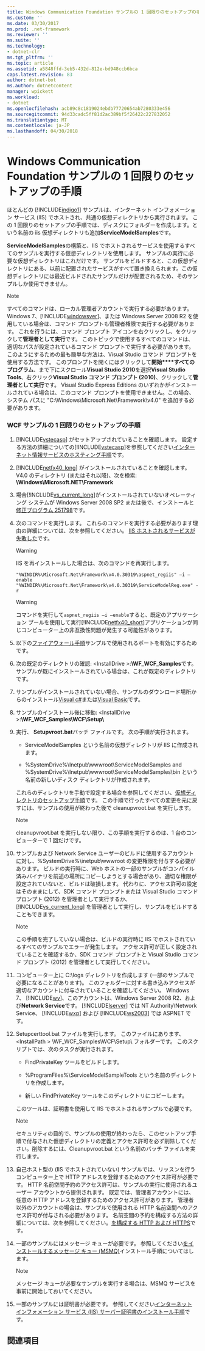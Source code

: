 ```yaml
---
title: Windows Communication Foundation サンプルの 1 回限りのセットアップの手順
ms.custom: ''
ms.date: 03/30/2017
ms.prod: .net-framework
ms.reviewer: ''
ms.suite: ''
ms.technology:
- dotnet-clr
ms.tgt_pltfrm: ''
ms.topic: article
ms.assetid: a5848ffd-3eb5-432d-812e-bd948ccb6bca
caps.latest.revision: 83
author: dotnet-bot
ms.author: dotnetcontent
manager: wpickett
ms.workload:
- dotnet
ms.openlocfilehash: acb89c8c1819024ebdb77720654ab7280333e456
ms.sourcegitcommit: 94d33cadc5ff81d2ac389bf5f26422c227832052
ms.translationtype: MT
ms.contentlocale: ja-JP
ms.lasthandoff: 04/30/2018
---
```

# <a name="one-time-setup-procedure-for-the-windows-communication-foundation-samples"></a>Windows Communication Foundation サンプルの 1 回限りのセットアップの手順
ほとんどの [!INCLUDE[indigo1](../../../../includes/indigo1-md.md)] サンプルは、インターネット インフォメーション サービス (IIS) でホストされ、共通の仮想ディレクトリから実行されます。 この 1 回限りのセットアップの手順では、ディスクにフォルダーを作成します。という名前の iis 仮想ディレクトリも追加**ServiceModelSamples**です。  
  
 **ServiceModelSamples**の構築と、IIS でホストされるサービスを使用するすべてのサンプルを実行する仮想ディレクトリを使用します。 サンプルの実行に必要な仮想ディレクトリはこれだけです。 サンプルをビルドすると、この仮想ディレクトリにある、以前に配置されたサービスがすべて置き換えられます。この仮想ディレクトリには最近ビルドされたサンプルだけが配置されるため、そのサンプルしか使用できません。  
  
> [!NOTE]
>  すべてのコマンドは、ローカル管理者アカウントで実行する必要があります。 Windows 7、[!INCLUDE[windowsver](../../../../includes/windowsver-md.md)]、または Windows Server 2008 R2 を使用している場合は、コマンド プロンプトも管理者権限で実行する必要があります。 これを行うには、コマンド プロンプト アイコンを右クリックし、をクリックして**管理者として実行**です。 このトピックで使用するすべてのコマンドは、適切なパスが設定されているコマンド プロンプトで実行する必要があります。  このようにするための最も簡単な方法は、Visual Studio コマンド プロンプトを使用する方法です。 このプロンプトを開くにはクリックして**開始****すべてのプログラム**、まで下にスクロール**Visual Studio 2010**を選択**Visual Studio Tools**、右クリック**Visual Studio コマンド プロンプト (2010)**、クリックして**管理者として実行**です。 Visual Studio Express Editions のいずれかがインストールされている場合は、このコマンド プロンプトを使用できません。この場合、システム パスに "C:\Windows\Microsoft.Net\Framework\v4.0" を追加する必要があります。  
  
### <a name="one-time-setup-procedure-for-wcf-samples"></a>WCF サンプルの 1 回限りのセットアップの手順  
  
1.  [!INCLUDE[vstecasp](../../../../includes/vstecasp-md.md)] がセットアップされていることを確認します。 設定する方法の詳細についての[!INCLUDE[vstecasp](../../../../includes/vstecasp-md.md)]を参照してください[インターネット情報サービスのホスティング手順](../../../../docs/framework/wcf/samples/internet-information-service-hosting-instructions.md)です。  
  
2.  [!INCLUDE[netfx40_long](../../../../includes/netfx40-long-md.md)] がインストールされていることを確認します。 V4.0 のディレクトリ (またはそれ以降)、次を検索: **\Windows\Microsoft.NET\Framework**  
  
3.  場合[!INCLUDE[vs_current_long](../../../../includes/vs-current-long-md.md)]がインストールされていないオペレーティング システムが Windows Server 2008 SP2 または後で、インストールと[修正プログラム 251798](http://go.microsoft.com/fwlink/?LinkId=184693)です。  
  
4.  次のコマンドを実行します。 これらのコマンドを実行する必要があります理由の詳細については、次を参照してください。 [IIS ホストされるサービスが失敗した](http://msdn.microsoft.com/library/ee5499fc-1b10-4cda-a9b1-13dba70f05f8)です。  
  
    > [!WARNING]
    >  IIS を再インストールした場合は、次のコマンドを再実行します。  
  
    ```  
    "%WINDIR%\Microsoft.Net\Framework\v4.0.30319\aspnet_regiis" –i –enable  
    "%WINDIR%\Microsoft.Net\Framework\v4.0.30319\ServiceModelReg.exe" -r  
    ```  
  
    > [!WARNING]
    >  コマンドを実行して`aspnet_regiis –i –enable`すると、既定のアプリケーション プールを使用して実行[!INCLUDE[netfx40_short](../../../../includes/netfx40-short-md.md)]アプリケーションが同じコンピューター上の非互換性問題が発生する可能性があります。  
  
5.  以下の[ファイアウォール手順](../../../../docs/framework/wcf/samples/firewall-instructions.md)サンプルで使用されるポートを有効にするためです。  
  
6.  次の既定のディレクトリの確認: \<InstallDrive >:**\WF_WCF_Samples**です。 サンプルが既にインストールされている場合は、これが既定のディレクトリです。  
  
7.  サンプルがインストールされていない場合、サンプルのダウンロード場所からのインストール[Visual c#](http://go.microsoft.com/fwlink/?LinkId=190939)または[Visual Basic](http://go.microsoft.com/fwlink/?LinkID=193373)です。  
  
8.  サンプルのインストール後に移動: \<InstallDrive >:**\WF_WCF_Samples\WCF\Setup\\**  
  
9. 実行、 **Setupvroot.bat**バッチ ファイルです。 次の手順が実行されます。  
  
    -   ServiceModelSamples という名前の仮想ディレクトリが IIS に作成されます。  
  
    -   %SystemDrive%\Inetpub\wwwroot\ServiceModelSamples and %SystemDrive%\Inetpub\wwwroot\ServiceModelSamples\bin という名前の新しいディスク ディレクトリが作成されます。  
  
     これらのディレクトリを手動で設定する場合を参照してください、[仮想ディレクトリのセットアップ手順](../../../../docs/framework/wcf/samples/virtual-directory-setup-instructions.md)です。 この手順で行ったすべての変更を元に戻すには、サンプルの使用が終わった後で cleanupvroot.bat を実行します。  
  
    > [!NOTE]
    >  cleanupvroot.bat を実行しない限り、この手順を実行するのは、1 台のコンピューターで 1 回だけです。  
  
10. サンプルおよび Network Service ユーザーのビルドに使用するアカウントに対し、%SystemDrive%\inetpub\wwwroot の変更権限を付与する必要があります。 ビルドの実行時に、Web ホストの一部のサンプルがコンパイル済みバイナリを前述の場所にコピーしようとする場合があり、適切な権限が設定されていないと、ビルドは破損します。 代わりに、アクセス許可の設定はそのままにして、SDK コマンド プロンプトまたは Visual Studio コマンド プロンプト (2012) を管理者として実行するか、[!INCLUDE[vs_current_long](../../../../includes/vs-current-long-md.md)] を管理者として実行し、サンプルをビルドすることもできます。  
  
    > [!NOTE]
    >  この手順を完了していない場合は、ビルドの実行時に IIS でホストされているすべてのサンプルでエラーが発生します。 アクセス許可が正しく設定されていることを確認するか、SDK コマンド プロンプトと Visual Studio コマンド プロンプト (2012) を管理者として実行してください。  
  
11. コンピューター上に C:\logs ディレクトリを作成します (一部のサンプルで必要になることがあります)。 このフォルダーに対する書き込みアクセスが適切なアカウントに付与されていることを確認してください。 Windows 7、 [!INCLUDE[wv](../../../../includes/wv-md.md)]、このアカウントは、Windows Server 2008 R2、および**Network Service**です。 [!INCLUDE[lserver](../../../../includes/lserver-md.md)] では NT Authority\Network Service、 [!INCLUDE[wxp](../../../../includes/wxp-md.md)] および [!INCLUDE[ws2003](../../../../includes/ws2003-md.md)] では ASPNET です。  
  
12. Setupcerttool.bat ファイルを実行します。 このファイルにあります、 \<InstallPath > \WF_WCF_Samples\WCF\Setup\ フォルダーです。  このスクリプトでは、次のタスクが実行されます。  
  
    -   FindPrivateKey ツールをビルドします。  
  
    -   %ProgramFiles%\ServiceModelSampleTools という名前のディレクトリを作成します。  
  
    -   新しい FindPrivateKey ツールをこのディレクトリにコピーします。  
  
     このツールは、証明書を使用して IIS でホストされるサンプルで必要です。  
  
    > [!NOTE]
    >  セキュリティの目的で、サンプルの使用が終わったら、このセットアップ手順で付与された仮想ディレクトリの定義とアクセス許可を必ず削除してください。削除するには、Cleanupvroot.bat という名前のバッチ ファイルを実行します。  
  
13. 自己ホスト型の (IIS でホストされていない) サンプルでは、リッスンを行うコンピューター上で HTTP アドレスを登録するためのアクセス許可が必要です。 HTTP 名前空間予約のアクセス許可は、サンプルの実行に使用されるユーザー アカウントから提供されます。 既定では、管理者アカウントには、任意の HTTP アドレスを登録するためのアクセス許可があります。 管理者以外のアカウントの場合は、サンプルで使用される HTTP 名前空間へのアクセス許可が付与される必要があります。 名前空間の予約を構成する方法の詳細については、次を参照してください。[を構成する HTTP および HTTPS](../../../../docs/framework/wcf/feature-details/configuring-http-and-https.md)です。  
  
14. 一部のサンプルにはメッセージ キューが必要です。 参照してください[をインストールするメッセージ キュー (MSMQ)](../../../../docs/framework/wcf/samples/installing-message-queuing-msmq.md)インストール手順についてはします。  
  
    > [!NOTE]
    >  メッセージ キューが必要なサンプルを実行する場合は、MSMQ サービスを事前に開始しておいてください。  
  
15. 一部のサンプルには証明書が必要です。 参照してください[インターネット インフォメーション サービス (IIS) サーバー証明書のインストール手順](../../../../docs/framework/wcf/samples/iis-server-certificate-installation-instructions.md)です。  
  
## <a name="see-also"></a>関連項目
